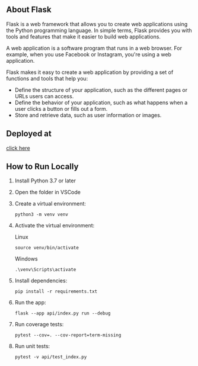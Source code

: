 
## About Flask

Flask is a web framework that allows you to create web applications using the Python programming language. In simple terms, Flask provides you with tools and features that make it easier to build web applications.

A web application is a software program that runs in a web browser. For example, when you use Facebook or Instagram, you're using a web application.

Flask makes it easy to create a web application by providing a set of functions and tools that help you:

- Define the structure of your application, such as the different pages or URLs users can access.
- Define the behavior of your application, such as what happens when a user clicks a button or fills out a form.
- Store and retrieve data, such as user information or images.

## Deployed at
[click here](https://clothingshop-one.vercel.app/)

## How to Run Locally

1. Install Python 3.7 or later
2. Open the folder in VSCode
3. Create a virtual environment:

   ```terminal
   python3 -m venv venv
   ```

4. Activate the virtual environment:

   Linux

   ```terminal
   source venv/bin/activate
   ```

   Windows

   ```terminal
   .\venv\Scripts\activate
   ```

5. Install dependencies:

   ```terminal
   pip install -r requirements.txt
   ```

6. Run the app:

   ```terminal
   flask --app api/index.py run --debug
   ```

7. Run coverage tests:
   ```terminal
   pytest --cov=. --cov-report=term-missing
   ```

8. Run unit tests:
   ```terminal
   pytest -v api/test_index.py
   ```